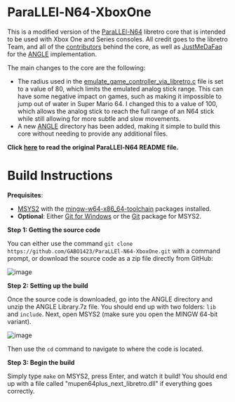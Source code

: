 # ParaLLEl-N64-XboxOne
This is a modified version of the [ParaLLEl-N64](https://github.com/libretro/parallel-n64) libretro core that is intended to be used with Xbox One and Series consoles. All credit goes to the libretro Team, and all of the [contributors](https://github.com/libretro/parallel-n64/graphs/contributors) behind the core, as well as [JustMeDaFaq](https://github.com/JustMeDaFaq) for the [ANGLE](https://github.com/google/angle) implementation.

The main changes to the core are the following:

- The radius used in the [emulate_game_controller_via_libretro.c](https://github.com/GABO1423/ParaLLEl-N64-XboxOne/blob/main/mupen64plus-core/src/plugin/emulate_game_controller_via_libretro.c#L324) file is set to a value of 80, which limits the emulated analog stick range. This can have some negative impact on games, such as making it impossible to jump out of water in Super Mario 64. I changed this to a value of 100, which allows the analog stick to reach the full range of an N64 stick while still allowing for more subtle and slow movements.
- A new [ANGLE](https://github.com/GABO1423/ParaLLEl-N64-XboxOne/tree/main/ANGLE) directory has been added, making it simple to build this core without needing to provide any additional files.

**Click [here](https://github.com/GABO1423/ParaLLEl-N64-XboxOne/blob/main/README-original.md) to read the original ParaLLEl-N64 README file.**

# Build Instructions

**Prequisites**:

- [MSYS2](https://www.msys2.org/) with the [mingw-w64-x86_64-toolchain](https://packages.msys2.org/group/mingw-w64-x86_64-toolchain) packages installed.
- **Optional**: Either [Git for Windows](https://gitforwindows.org/) or the [Git](https://packages.msys2.org/package/git) package for MSYS2.

**Step 1: Getting the source code**

You can either use the command `git clone https://github.com/GABO1423/ParaLLEl-N64-XboxOne.git` with a command prompt, or download the source code as a zip file directly from GitHub:

![image](https://user-images.githubusercontent.com/35014183/169628043-704cc650-8b91-44d1-81f8-ca2af9aa717a.png)

**Step 2: Setting up the build**

Once the source code is downloaded, go into the ANGLE directory and unzip the ANGLE Library.7z file. You should end up with two folders: `lib` and `include`.
Next, open MSYS2 (make sure you open the MINGW 64-bit variant).

![image](https://user-images.githubusercontent.com/35014183/164373294-7e12f238-b013-40df-b686-1ef24c541d9d.png)

Then use the `cd` command to navigate to where the code is located.

**Step 3: Begin the build**

Simply type `make` on MSYS2, press Enter, and watch it build! You should end up with a file called "mupen64plus_next_libretro.dll" if everything goes correctly.
